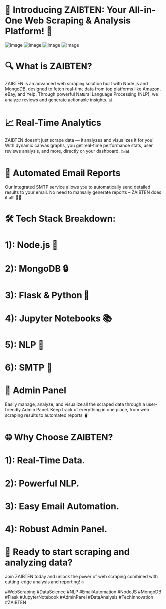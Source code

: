 # 🚀 Introducing ZAIBTEN: Your All-in-One Web Scraping & Analysis Platform! 🚀
![image](https://github.com/user-attachments/assets/a17752d1-6078-4689-b676-0a95596c416a)
![image](https://github.com/user-attachments/assets/d4e322c8-48d6-43ec-82ad-a00f15d97087)
![image](https://github.com/user-attachments/assets/812c046f-81af-4825-b187-6bdeeb0e54de)
![image](https://github.com/user-attachments/assets/9ebca0c6-ab92-48d5-9eee-0ac1e468cea4)


# 🔍 What is ZAIBTEN?
ZAIBTEN is an advanced web scraping solution built with Node.js and MongoDB, designed to fetch real-time data from top platforms like Amazon, eBay, and Yelp. Through powerful Natural Language Processing (NLP), we analyze reviews and generate actionable insights. 📊

# 📈 Real-Time Analytics
ZAIBTEN doesn’t just scrape data — it analyzes and visualizes it for you! With dynamic canvas graphs, you get real-time performance stats, user reviews analysis, and more, directly on your dashboard. 📉📊

# 📧 Automated Email Reports
Our integrated SMTP service allows you to automatically send detailed results to your email. No need to manually generate reports – ZAIBTEN does it all! 📧💼

# 🛠️ Tech Stack Breakdown:
# 1): Node.js 🚀
# 2): MongoDB 🔒
# 3): Flask & Python 🧠
# 4): Jupyter Notebooks 📚
# 5): NLP 🌟
# 6): SMTP 📧

# 💼 Admin Panel
Easily manage, analyze, and visualize all the scraped data through a user-friendly Admin Panel. Keep track of everything in one place, from web scraping results to automated reports! 🖥️

# 🌐 Why Choose ZAIBTEN?
# 1): Real-Time Data.
# 2): Powerful NLP.
# 3): Easy Email Automation.
# 4): Robust Admin Panel.

# 🚀 Ready to start scraping and analyzing data?
Join ZAIBTEN today and unlock the power of web scraping combined with cutting-edge analysis and reporting! 🔥

#WebScraping #DataScience #NLP #EmailAutomation #NodeJS #MongoDB #Flask #JupyterNotebook #AdminPanel #DataAnalysis #TechInnovation #ZAIBTEN
